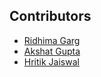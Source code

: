 ## Contributors

- [Ridhima Garg](https://ridhimagarg.github.io/)
- [Akshat Gupta](https://akshat4112.github.io/)
- [Hritik Jaiswal](https://github.com/hritik5102)
